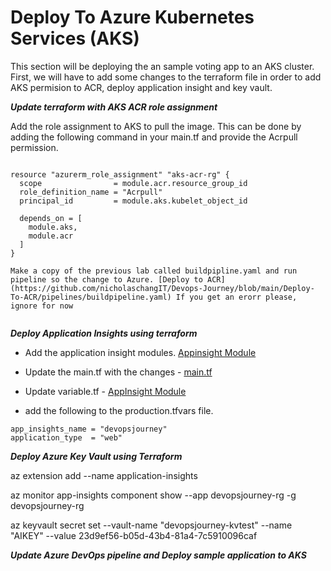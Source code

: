 # Deploy To Azure Kubernetes Services (AKS) # 

This section will be deploying the an sample voting app to an AKS cluster. First, we will have to add some changes to the terraform file in order to add AKS permision to ACR, deploy application insight and key vault. 

***Update terraform with AKS ACR role assignment***

Add the role assignment to AKS to pull the image. This can be done by adding the following command in your main.tf and provide the Acrpull permission.  

```

resource "azurerm_role_assignment" "aks-acr-rg" {
  scope                = module.acr.resource_group_id
  role_definition_name = "Acrpull"
  principal_id         = module.aks.kubelet_object_id

  depends_on = [
    module.aks,
    module.acr
  ]
}

Make a copy of the previous lab called buildpipline.yaml and run pipeline so the change to Azure. [Deploy to ACR](https://github.com/nicholaschangIT/Devops-Journey/blob/main/Deploy-To-ACR/pipelines/buildpipeline.yaml) If you get an erorr please, ignore for now


```

***Deploy Application Insights using terraform***

- Add the application insight modules.  [Appinsight Module](https://github.com/nicholaschangIT/Devops-Journey/tree/main/Deploy-To-AKS/terraform/modules/appinsights)

- Update the main.tf with the changes - [main.tf](https://github.com/nicholaschangIT/Devops-Journey/tree/main/Deploy-To-AKS/terraform/modules/appinsights)

- Update variable.tf - [AppInsight Module](https://github.com/nicholaschangIT/Devops-Journey/tree/main/Deploy-To-AKS/terraform/modules/appinsights)

- add the following to the production.tfvars file. 

```
app_insights_name = "devopsjourney"
application_type  = "web"

```

***Deploy Azure Key Vault using Terraform***

az extension add --name application-insights

az monitor app-insights component show --app devopsjourney-rg -g devopsjourney-rg

az keyvault secret set --vault-name "devopsjourney-kvtest" --name "AIKEY" --value 23d9ef56-b05d-43b4-81a4-7c5910096caf

***Update Azure DevOps pipeline and Deploy sample application to AKS***